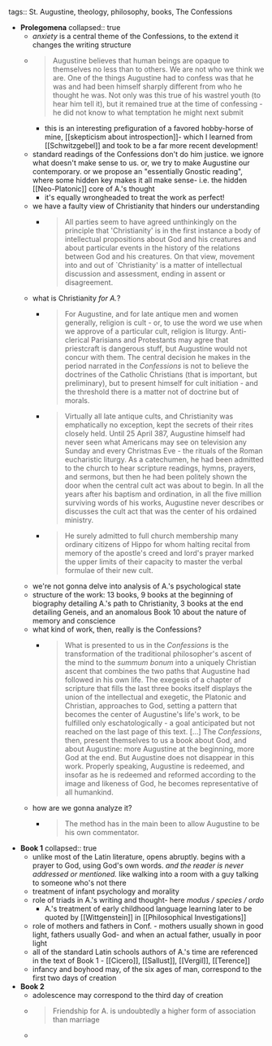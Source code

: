 tags:: St. Augustine, theology, philosophy, books, The Confessions

- **Prolegomena**
  collapsed:: true
	- *anxiety* is a central theme of the Confessions, to the extend it changes the writing structure
	- > Augustine believes that human beings are opaque to themselves no less than to others. We are not who we think we are. One of the things Augustine had to confess was that he was and had been himself sharply different from who he thought he was. Not only was this true of his wastrel youth (to hear him tell it), but it remained true at the time of confessing - he did not know to what temptation he might next submit
		- this is an interesting prefiguration of a favored hobby-horse of mine, [[skepticism about introspection]]- which I learned from [[Schwitzgebel]] and took to be a far more recent development!
	- standard readings of the Confessions don't do him justice. we ignore what doesn't make sense to us. or, we try to make Augustine our contemporary. or we propose an "essentially Gnostic reading", where some hidden key makes it all make sense- i.e. the hidden [[Neo-Platonic]] core of A.'s thought
		- it's equally wrongheaded to treat the work as perfect!
	- we have a faulty view of Christianity that hinders our understanding
		- > All parties seem to have agreed unthinkingly on the principle that 'Christianity' is in the first instance a body of intellectual propositions about God and his creatures and about particular events in the history of the relations between God and his creatures. On that view, movement into and out of `Christianity' is a matter of intellectual discussion and assessment, ending in assent or disagreement.
	- what is Christianity _for A._?
		- > For Augustine, and for late antique men and women generally, religion is cult - or, to use the word we use when we approve of a particular cult, religion is liturgy. Anti-clerical Parisians and Protestants may agree that priestcraft is dangerous stuff, but Augustine would not concur with them. The central decision he makes in the period narrated in the *Confessions* is not to believe the doctrines of the Catholic Christians (that is important, but preliminary), but to present himself for cult initiation - and the threshold there is a matter not of doctrine but of morals.
		- > Virtually all late antique cults, and Christianity was emphatically no exception, kept the secrets of their rites closely held. Until 25 April 387, Augustine himself had never seen what Americans may see on television any Sunday and every Christmas Eve - the rituals of the Roman eucharistic liturgy. As a catechumen, he had been admitted to the church to hear scripture readings, hymns, prayers, and sermons, but then he had been politely shown the door when the central cult act was about to begin. In all the years after his baptism and ordination, in all the five million surviving words of his works, Augustine never describes or discusses the cult act that was the center of his ordained ministry.
		- > He surely admitted to full church membership many ordinary citizens of Hippo for whom halting recital from memory of the apostle's creed and lord's prayer marked the upper limits of their capacity to master the verbal formulae of their new cult.
	- we're not gonna delve into analysis of A.'s psychological state
	- structure of the work: 13 books, 9 books at the beginning of biography detailing A.'s path to Christianity, 3 books at the end detailing Geneis, and an anomalous Book 10 about the nature of memory and conscience
	- what kind of work, then, really is the Confessions?
		- > What is presented to us in the *Confessions* is the transformation of the traditional philosopher's ascent of the mind to the *summum bonum* into a uniquely Christian ascent that combines the two paths that Augustine had followed in his own life. The exegesis of a chapter of scripture that fills the last three books itself displays the union of the intellectual and exegetic, the Platonic and Christian, approaches to God, setting a pattern that becomes the center of Augustine's life's work, to be fulfilled only eschatologically - a goal anticipated but not reached on the last page of this text.
		  [...]
		  The *Confessions*, then, present themselves to us a book about God, and about Augustine: more Augustine at the beginning, more God at the end. But Augustine does not disappear in this work. Properly speaking, Augustine is redeemed, and insofar as he is redeemed and reformed according to the image and likeness of God, he becomes representative of all humankind.
	- how are we gonna analyze it?
		- > The method has in the main been to allow Augustine to be his own commentator.
- **Book 1**
  collapsed:: true
	- unlike most of the Latin literature, opens abruptly. begins with a prayer to God, using God's own words. *and the reader is never addressed or mentioned.* like walking into a room with a guy talking to someone who's not there
	- treatment of infant psychology and morality
	- role of triads in A.'s writing and thought- here *modus / species / ordo*
		- A.'s treatment of early childhood language learning later to be quoted by [[Wittgenstein]] in [[Philosophical Investigations]]
	- role of mothers and fathers in Conf. - mothers usually shown in good light, fathers usually God- and when an actual father, usually in poor light
	- all of the standard Latin schools authors of A.'s time are referenced in the text of Book 1 - [[Cicero]], [[Sallust]], [[Vergil]], [[Terence]]
	- infancy and boyhood may, of the six ages of man, correspond to the first two days of creation
- **Book 2**
	- adolescence may correspond to the third day of creation
	- > Friendship for A. is undoubtedly a higher form of association than marriage
	-